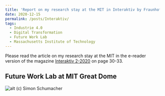 ```yaml
---
title: 'Report on my research stay at the MIT in Interaktiv by Fraunhofer IPA (German)'
date: 2020-12-15
permalink: /posts/Interaktiv/
tags:
  - Industrie 4.0
  - Digital Transformation
  - Future Work Lab
  - Massachusetts Institute of Technology
---
```


Please read the article on my research stay at the MIT in the e-reader version of the magazine [Interaktiv 2-2020](https://interaktiv.ipa.fraunhofer.de/2-2020/0652070001607417926) on page 30-33.


Future Work Lab at MIT Great Dome
------
![alt](IMG_1039.jpg)
(c) Simon Schumacher
